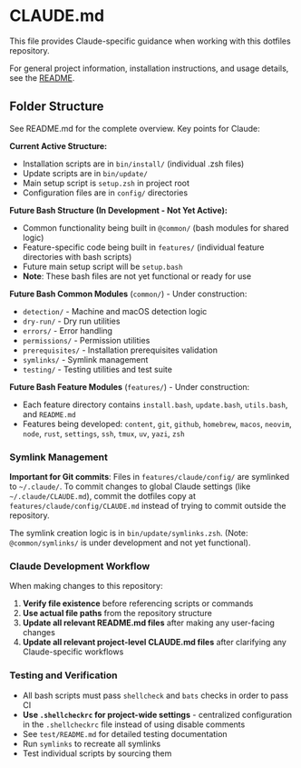 # CLAUDE.md

This file provides Claude-specific guidance when working with this dotfiles repository.

For general project information, installation instructions, and usage details, see the [README](./README.md).

## Folder Structure

See README.md for the complete overview. Key points for Claude:

**Current Active Structure:**

- Installation scripts are in `bin/install/` (individual .zsh files)
- Update scripts are in `bin/update/`
- Main setup script is `setup.zsh` in project root
- Configuration files are in `config/` directories

**Future Bash Structure (In Development - Not Yet Active):**

- Common functionality being built in `@common/` (bash modules for shared logic)
- Feature-specific code being built in `features/` (individual feature directories with bash scripts)
- Future main setup script will be `setup.bash`
- **Note**: These bash files are not yet functional or ready for use

**Future Bash Common Modules** (`common/`) - Under construction:

- `detection/` - Machine and macOS detection logic
- `dry-run/` - Dry run utilities
- `errors/` - Error handling
- `permissions/` - Permission utilities
- `prerequisites/` - Installation prerequisites validation
- `symlinks/` - Symlink management
- `testing/` - Testing utilities and test suite

**Future Bash Feature Modules** (`features/`) - Under construction:

- Each feature directory contains `install.bash`, `update.bash`, `utils.bash`, and `README.md`
- Features being developed: `content`, `git`, `github`, `homebrew`, `macos`, `neovim`, `node`, `rust`, `settings`, `ssh`, `tmux`, `uv`, `yazi`, `zsh`

### Symlink Management

**Important for Git commits**: Files in `features/claude/config/` are symlinked to `~/.claude/`. To commit changes to global Claude settings (like `~/.claude/CLAUDE.md`), commit the dotfiles copy at `features/claude/config/CLAUDE.md` instead of trying to commit outside the repository.

The symlink creation logic is in `bin/update/symlinks.zsh`. (Note: `@common/symlinks/` is under development and not yet functional).

### Claude Development Workflow

When making changes to this repository:

1. **Verify file existence** before referencing scripts or commands
1. **Use actual file paths** from the repository structure
1. **Update all relevant README.md files** after making any user-facing changes
1. **Update all relevant project-level CLAUDE.md files** after clarifying any Claude-specific workflows

### Testing and Verification

- All bash scripts must pass `shellcheck` and `bats` checks in order to pass CI
- **Use `.shellcheckrc` for project-wide settings** - centralized configuration in the `.shellcheckrc` file instead of using disable comments
- See `test/README.md` for detailed testing documentation
- Run `symlinks` to recreate all symlinks
- Test individual scripts by sourcing them
